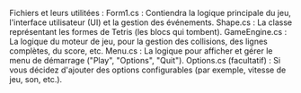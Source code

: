 Fichiers et leurs utilitées : 
Form1.cs : Contiendra la logique principale du jeu, l'interface utilisateur (UI) et la gestion des événements.
Shape.cs : La classe représentant les formes de Tetris (les blocs qui tombent).
GameEngine.cs : La logique du moteur de jeu, pour la gestion des collisions, des lignes complètes, du score, etc.
Menu.cs : La logique pour afficher et gérer le menu de démarrage ("Play", "Options", "Quit").
Options.cs (facultatif) : Si vous décidez d'ajouter des options configurables (par exemple, vitesse de jeu, son, etc.).